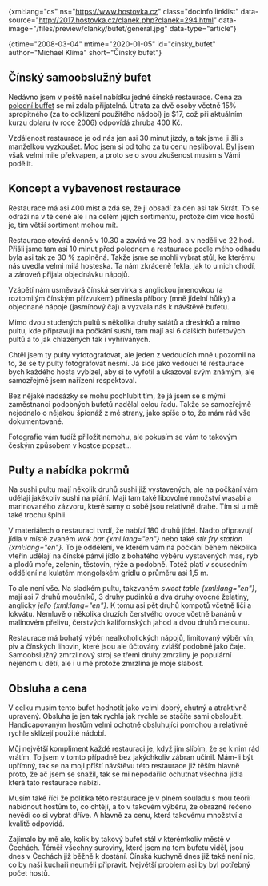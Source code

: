 {xml:lang="cs" ns="https://www.hostovka.cz" class="docinfo linklist" data-source="http://2017.hostovka.cz/clanek.php?clanek=294.html" data-image="/files/preview/clanky/bufet/general.jpg" data-type="article"}

{ctime="2008-03-04" mtime="2020-01-05" id="cinsky_bufet" author="Michael Klíma" short="Čínský bufet"}

## Čínský samoobslužný bufet

Nedávno jsem v poště našel nabídku jedné čínské restaurace. Cena za [polední buffet][1] se mi zdála přijatelná. Útrata za dvě osoby včetně 15% spropitného (za to odklízení použitého nádobí) je $17, což při aktuálním kurzu dolaru (v roce 2006) odpovídá zhruba 400 Kč.

Vzdálenost restaurace je od nás jen asi 30 minut jízdy, a tak jsme ji šli s manželkou vyzkoušet. Moc jsem si od toho za tu cenu nesliboval. Byl jsem však velmi mile překvapen, a proto se o svou zkušenost musím s Vámi podělit.

## Koncept a vybavenost restaurace

Restaurace má asi 400 míst a zdá se, že ji obsadí za den asi tak 5krát. To se odráží na v té ceně ale i na celém jejich sortimentu, protože čím více hostů je, tím větší sortiment mohou mít.

Restaurace otevírá denně v 10.30 a zavírá ve 23 hod. a v neděli ve 22 hod. Přišli jsme tam asi 10 minut před polednem a restaurace podle mého odhadu byla asi tak ze 30 % zaplněná. Takže jsme se mohli vybrat stůl, ke kterému nás uvedla velmi milá hosteska. Ta nám zkráceně řekla, jak to u nich chodí, a zároveň přijala objednávku nápojů.

Vzápětí nám usměvavá čínská servírka s anglickou jmenovkou (a roztomilým čínským přízvukem)  přinesla příbory (mně jídelní hůlky) a objednané nápoje (jasmínový čaj) a vyzvala nás k návštěvě bufetu.

Mimo dvou studených pultů s několika druhy salátů a dresinků a mimo pultu, kde připravují na počkání sushi, tam mají asi 6 dalších bufetových pultů a to jak chlazených tak i vyhřívaných.

Chtěl jsem ty pulty vyfotografovat, ale jeden z vedoucích mně upozornil na to, že se ty pulty fotografovat nesmí. Já sice jako vedoucí té restaurace bych každého hosta vybízel, aby si to vyfotil a ukazoval svým známým, ale samozřejmě jsem nařízení respektoval.

Bez nějaké nadsázky se mohu pochlubit tím, že já jsem se s mými zaměstnanci podobných bufetů nadělal celou řadu. Takže se samozřejmě nejednalo o nějakou špionáž z mé strany, jako spíše o to, že mám rád vše dokumentované.

Fotografie vám tudíž přiložit nemohu, ale pokusím se vám to takovým českým způsobem v kostce popsat…

## Pulty a nabídka pokrmů

Na sushi pultu mají několik druhů sushi již vystavených, ale na počkání vám udělají jakékoliv sushi na přání. Mají tam také libovolné množství wasabi a marinovaného zázvoru, které samy o sobě jsou relativně drahé. Tím si u mě také trochu šplhli.

V materiálech o restauraci tvrdí, že nabízí 180 druhů jídel. Nadto připravují jídla v místě zvaném _wok bar {xml:lang="en"}_ nebo také _stir fry station {xml:lang="en"}_. To je oddělení, ve kterém vám na počkání během několika vteřin udělají na čínské pánvi jídlo z bohatého výběru vystavených mas, ryb a plodů moře, zelenin, těstovin, rýže a podobně. Totéž platí v sousedním oddělení na kulatém mongolském gridlu o průměru asi 1,5 m.

To ale není vše. Na sladkém pultu, takzvaném _sweet table {xml:lang="en"}_, mají asi 7 druhů moučníků, 3 druhy pudinků a dva druhy ovocné želatiny, anglicky _jello {xml:lang="en"}_. K tomu asi pět druhů kompotů včetně liči a lokvátu. Nemluvě o několika druzích čerstvého ovoce včetně banánů v malinovém přelivu, čerstvých kalifornských jahod a dvou druhů melounu.

Restaurace má bohatý výběr nealkoholických nápojů, limitovaný výběr vín, piv a čínských lihovin, které jsou ale účtovány zvlášť podobně jako čaje. Samoobslužný zmrzlinový stroj se třemi druhy zmrzliny je populární nejenom u dětí, ale i u mě protože zmrzlina je moje slabost.

## Obsluha a cena

V celku musím tento bufet hodnotit jako velmi dobrý, chutný a atraktivně upravený. Obsluha je jen tak rychlá jak rychle se stačíte sami obsloužit. Handicapovaným hostům velmi ochotně obsluhující pomohou a relativně rychle sklízejí použité nádobí.

Můj největší kompliment každé restauraci je, když jim slíbím, že se k nim rád vrátím. To jsem v tomto případně bez jakýchkoliv zábran učinil. Mám-li být upřímný, tak se na moji příští návštěvu této restaurace již těším hlavně proto, že ač jsem se snažil, tak se mi nepodařilo ochutnat všechna jídla která tato restaurace nabízí.

Musím také říci že politika této restaurace je v plném souladu s mou teorií nabídnout hostům to, co chtějí, a to v takovém výběru, že obrazně řečeno nevědí co si vybrat dříve. A hlavně za cenu, která takovému množství a kvalitě odpovídá.

Zajímalo by mě ale, kolik by takový bufet stál v kterémkoliv městě v Čechách. Téměř všechny suroviny, které jsem na tom bufetu viděl, jsou dnes v Čechách již běžně k dostání. Čínská kuchyně dnes již také není nic, co by naši kuchaři neuměli připravit. Největší problem asi by byl potřebný počet hostů.

 [1]: bufet#samoobsluzna_restaurace

